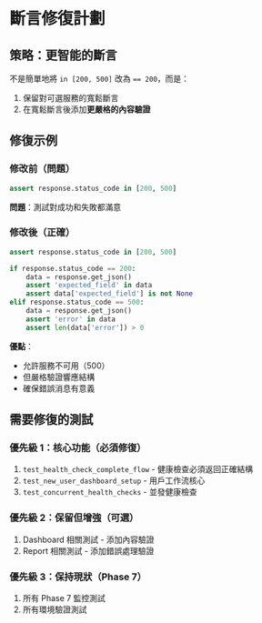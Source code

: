 # 斷言修復計劃

## 策略：更智能的斷言

不是簡單地將 `in [200, 500]` 改為 `== 200`，而是：
1. 保留對可選服務的寬鬆斷言
2. 在寬鬆斷言後添加**更嚴格的內容驗證**

## 修復示例

### 修改前（問題）
```python
assert response.status_code in [200, 500]
```
**問題**：測試對成功和失敗都滿意

### 修改後（正確）
```python
assert response.status_code in [200, 500]

if response.status_code == 200:
    data = response.get_json()
    assert 'expected_field' in data
    assert data['expected_field'] is not None
elif response.status_code == 500:
    data = response.get_json()
    assert 'error' in data
    assert len(data['error']) > 0
```
**優點**：
- 允許服務不可用（500）
- 但嚴格驗證響應結構
- 確保錯誤消息有意義

## 需要修復的測試

### 優先級 1：核心功能（必須修復）
1. `test_health_check_complete_flow` - 健康檢查必須返回正確結構
2. `test_new_user_dashboard_setup` - 用戶工作流核心
3. `test_concurrent_health_checks` - 並發健康檢查

### 優先級 2：保留但增強（可選）
1. Dashboard 相關測試 - 添加內容驗證
2. Report 相關測試 - 添加錯誤處理驗證

### 優先級 3：保持現狀（Phase 7）
1. 所有 Phase 7 監控測試
2. 所有環境驗證測試
